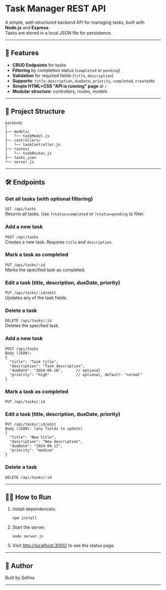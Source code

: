 # Task Manager REST API

A simple, well-structured backend API for managing tasks, built with **Node.js** and **Express**.  
Tasks are stored in a local JSON file for persistence.

---

## 🚀 Features

- **CRUD Endpoints** for tasks
- **Filtering** by completion status (`completed` or `pending`)
- **Validation** for required fields (`title`, `description`)
- **Supports**: `title`, `description`, `dueDate`, `priority`, `completed`, `createdAt`
- **Simple HTML+CSS "API is running" page** at `/`
- **Modular structure**: controllers, routes, models

---

## 📁 Project Structure

```
backend/
│
├── models/
│   └── taskModel.js
├── controllers/
│   └── taskController.js
├── routes/
│   └── taskRoutes.js
├── tasks.json
└── server.js
```

---

## 🛠️ Endpoints

### Get all tasks (with optional filtering)
`GET /api/tasks`  
Returns all tasks. Use `?status=completed` or `?status=pending` to filter.

### Add a new task
`POST /api/tasks`  
Creates a new task. Requires `title` and `description`.

### Mark a task as completed
`PUT /api/tasks/:id`  
Marks the specified task as completed.

### Edit a task (title, description, dueDate, priority)
`PUT /api/tasks/:id/edit`  
Updates any of the task fields.

### Delete a task
`DELETE /api/tasks/:id`  
Deletes the specified task.

### Add a new task
```
POST /api/tasks
Body (JSON):
{
  "title": "Task title",
  "description": "Task description",
  "dueDate": "2024-06-10",      // optional
  "priority": "high"            // optional, default: "normal"
}
```

### Mark a task as completed
```
PUT /api/tasks/:id
```

### Edit a task (title, description, dueDate, priority)
```
PUT /api/tasks/:id/edit
Body (JSON): (any fields to update)
{
  "title": "New title",
  "description": "New description",
  "dueDate": "2024-06-12",
  "priority": "medium"
}
```

### Delete a task
```
DELETE /api/tasks/:id
```

---

## 🧑‍💻 How to Run

1. Install dependencies:
    ```
    npm install
    ```
2. Start the server:
    ```
    node server.js
    ```
3. Visit [http://localhost:3000/](http://localhost:3000/) to see the status page.

---


## 👤 Author

Built by Sefina 

---
